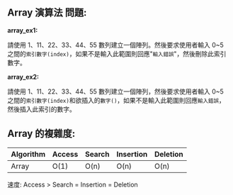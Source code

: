 ## Array 演算法 問題:

**array_ex1:**

請使用 1、11、22、33、44、55 數列建立一個陣列。然後要求使用者輸入 0~5 之間的`索引數字(index)`，如果不是輸入此範圍則回應"`輸入錯誤`"，然後刪除此索引數字。

**array_ex2:**

請使用 1、11、22、33、44、55 數列建立一個陣列，然後要求使用者輸入 0~5 之間的`索引數字(index)`和欲插入的`數字()`，如果不是輸入此範圍則回應`輸入錯誤`，然後插入此索引的數字。

## Array 的複雜度:

| Algorithm | Access | Search | Insertion | Deletion |
|---|---|---|---|---|
| Array | O(1) | O(n) | O(n) | O(n) |

速度: Access > Search = Insertion = Deletion
